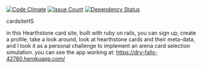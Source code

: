 [![Code Climate](https://codeclimate.com/github/toliveanddie/cardsiteHS/badges/gpa.svg)](https://codeclimate.com/github/toliveanddie/cardsiteHS)
[![Issue Count](https://codeclimate.com/github/toliveanddie/cardsiteHS/badges/issue_count.svg)](https://codeclimate.com/github/toliveanddie/cardsiteHS)
[![Dependency Status](https://gemnasium.com/badges/github.com/toliveanddie/cardsiteHS.svg)](https://gemnasium.com/github.com/toliveanddie/cardsiteHS)

cardsiteHS

in this Hearthstone card site, built with ruby on rails,
you can sign up,
create a profile,
take a look around,
look at hearthstone cards and their meta-data,
and I took it as a personal challenge to implement an arena card selection simulation.
you can see the app working at: https://dry-falls-42780.herokuapp.com/